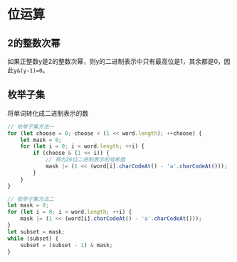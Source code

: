 # 位运算

## 2的整数次幂
如果正整数y是2的整数次幂，则y的二进制表示中只有最高位是1，其余都是0，因此`y&(y-1)=0`。

## 枚举子集
将单词转化成二进制表示的数
```js
// 枚举子集方法一
for (let choose = 0; choose < (1 << word.length); ++choose) {
    let mask = 0;
    for (let i = 0; i < word.length; ++i) {
        if (choose & (1 << i)) {
            // 转为26位二进制表示的哈希值 
            mask |= (1 << (word[i].charCodeAt() - 'a'.charCodeAt()));
        }
    }
}

// 枚举子集方法二
let mask = 0;
for (let i = 0; i < word.length; ++i) {
    mask |= (1 << (word[i].charCodeAt() - 'a'.charCodeAt()));
}
let subset = mask;
while (subset) {
    subset = (subset - 1) & mask;
}
```